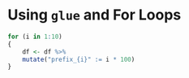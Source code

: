 # Using `glue` and For Loops

```r
for (i in 1:10)
{
    df <- df %>%
    mutate("prefix_{i}" := i * 100)
}
```
